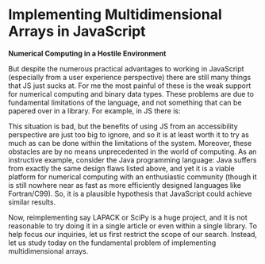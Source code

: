 # Implementing Multidimensional Arrays in JavaScript

**Numerical Computing in a Hostile Environment**

But despite the numerous practical advantages to working in JavaScript (especially from a user experience perspective) there are still many things that JS just sucks at.  For me the most painful of these is the weak support for numerical computing and binary data types.  These problems are due to fundamental limitations of the language, and not something that can be papered over in a library.  For example, in JS there is:

This situation is bad, but the benefits of using JS from an accessibility perspective are just too big to ignore, and so it is at least worth it to try as much as can be done within the limitations of the system.  Moreover, these obstacles are by no means unprecedented in the world of computing.  As an instructive example, consider the Java programming language:  Java suffers from exactly the same design flaws listed above, and yet it is a viable platform for numerical computing with an enthusiastic community (though it is still nowhere near as fast as more efficiently designed languages like Fortran/C99).  So, it is a plausible hypothesis that JavaScript could achieve similar results.

Now, reimplementing say LAPACK or SciPy is a huge project, and it is not reasonable to try doing it in a single article or even within a single library.  To help focus our inquiries, let us first restrict the scope of our search.    Instead, let us study today on the fundamental problem of implementing multidimensional arrays.
